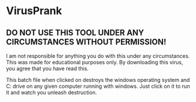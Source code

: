# VirusPrank
## DO NOT USE THIS TOOL UNDER ANY CIRCUMSTANCES WITHOUT PERMISSION!

I am not responsible for anything you do with this under any circumstances. This was made for educational purposes only. By downloading this virus, you agree that you have  read  this.

This batch file when clicked on destroys the windows operating system and C: drive on any given computer running with windows. Just click on it to run it and watch you unleash destruction.

